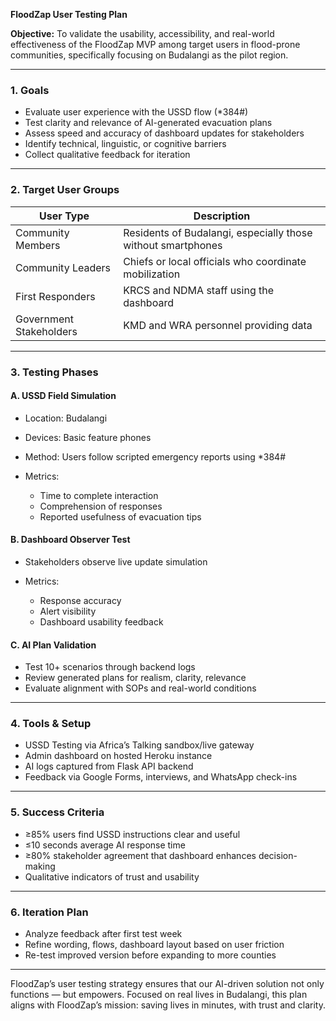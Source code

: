 **FloodZap User Testing Plan**

**Objective:**
To validate the usability, accessibility, and real-world effectiveness of the FloodZap MVP among target users in flood-prone communities, specifically focusing on Budalangi as the pilot region.

---

### 1. **Goals**

* Evaluate user experience with the USSD flow (\*384#)
* Test clarity and relevance of AI-generated evacuation plans
* Assess speed and accuracy of dashboard updates for stakeholders
* Identify technical, linguistic, or cognitive barriers
* Collect qualitative feedback for iteration

---

### 2. **Target User Groups**

| User Type               | Description                                                  |
| ----------------------- | ------------------------------------------------------------ |
| Community Members       | Residents of Budalangi, especially those without smartphones |
| Community Leaders       | Chiefs or local officials who coordinate mobilization        |
| First Responders        | KRCS and NDMA staff using the dashboard                      |
| Government Stakeholders | KMD and WRA personnel providing data                         |

---

### 3. **Testing Phases**

#### A. **USSD Field Simulation**

* Location: Budalangi
* Devices: Basic feature phones
* Method: Users follow scripted emergency reports using \*384#
* Metrics:

  * Time to complete interaction
  * Comprehension of responses
  * Reported usefulness of evacuation tips

#### B. **Dashboard Observer Test**

* Stakeholders observe live update simulation
* Metrics:

  * Response accuracy
  * Alert visibility
  * Dashboard usability feedback

#### C. **AI Plan Validation**

* Test 10+ scenarios through backend logs
* Review generated plans for realism, clarity, relevance
* Evaluate alignment with SOPs and real-world conditions

---

### 4. **Tools & Setup**

* USSD Testing via Africa’s Talking sandbox/live gateway
* Admin dashboard on hosted Heroku instance
* AI logs captured from Flask API backend
* Feedback via Google Forms, interviews, and WhatsApp check-ins

---

### 5. **Success Criteria**

* ≥85% users find USSD instructions clear and useful
* ≤10 seconds average AI response time
* ≥80% stakeholder agreement that dashboard enhances decision-making
* Qualitative indicators of trust and usability

---

### 6. **Iteration Plan**

* Analyze feedback after first test week
* Refine wording, flows, dashboard layout based on user friction
* Re-test improved version before expanding to more counties

---

FloodZap’s user testing strategy ensures that our AI-driven solution not only functions — but empowers. Focused on real lives in Budalangi, this plan aligns with FloodZap’s mission: saving lives in minutes, with trust and clarity.
